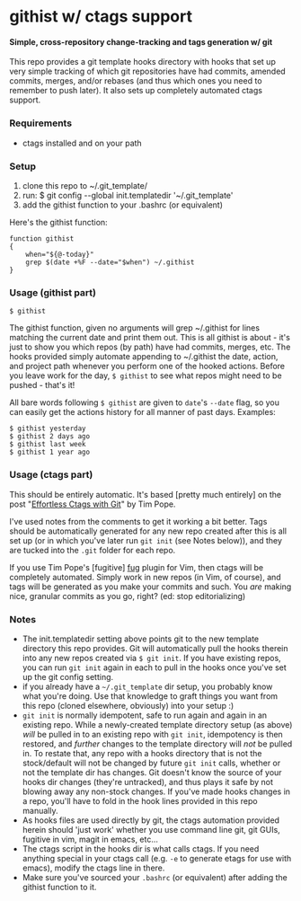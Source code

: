 # githist w/ ctags support

#### Simple, cross-repository change-tracking and tags generation w/ git

This repo provides a git template hooks directory with hooks that set up very
simple tracking of which git repositories have had commits, amended commits,
merges, and/or rebases (and thus which ones you need to remember to push
later). It also sets up completely automated ctags support.

### Requirements

* ctags installed and on your path

### Setup

1. clone this repo to ~/.git_template/
1. run: $ git config --global init.templatedir '~/.git_template'
1. add the githist function to your .bashrc (or equivalent)

Here's the githist function:

    function githist
    {
        when="${@-today}"
        grep $(date +%F --date="$when") ~/.githist
    }

### Usage (githist part)

    $ githist

The githist function, given no arguments will grep ~/.githist for lines
matching the current date and print them out. This is all githist is about -
it's just to show you which repos (by path) have had commits, merges, etc. The
hooks provided simply automate appending to ~/.githist the date, action, and
project path whenever you perform one of the hooked actions. Before you leave
work for the day, `$ githist` to see what repos might need to be pushed -
that's it!

All bare words following `$ githist` are given to `date`'s `--date` flag, so
you can easily get the actions history for all manner of past days. Examples:

    $ githist yesterday
    $ githist 2 days ago
    $ githist last week
    $ githist 1 year ago

### Usage (ctags part)

This should be entirely automatic. It's based [pretty much entirely] on the
post "[Effortless Ctags with Git][ecwg]" by Tim Pope.

[ecwg]: http://tbaggery.com/2011/08/08/effortless-ctags-with-git.html

I've used notes from the comments to get it working a bit better. Tags should
be automatically generated for any new repo created after this is all set up
(or in which you've later run `git init` (see Notes below)), and they are
tucked into the `.git` folder for each repo.

If you use Tim Pope's [fugitive] [fug] plugin for Vim, then ctags will be
completely automated. Simply work in new repos (in Vim, of course), and tags
will be generated as you make your commits and such. You *are* making nice,
granular commits as you go, right? (ed: stop editorializing)

[fug]: https://github.com/tpope/vim-fugitive

### Notes

* The init.templatedir setting above points git to the new template directory
  this repo provides. Git will automatically pull the hooks therein into any
  new repos created via `$ git init`. If you have existing repos, you can run
  `git init` again in each to pull in the hooks once you've set up the git
  config setting.
* if you already have a `~/.git_template` dir setup, you probably know what
  you're doing. Use that knowledge to graft things you want from this repo
  (cloned elsewhere, obviously) into your setup :)
* `git init` is normally idempotent, safe to run again and again in an existing
  repo. While a newly-created template directory setup (as above) *will* be
  pulled in to an existing repo with `git init`, idempotency is then restored,
  and *further* changes to the template directory will *not* be pulled in. To
  restate that, any repo with a hooks directory that is not the stock/default
  will not be changed by future `git init` calls, whether or not the template
  dir has changes. Git doesn't know the source of your hooks dir changes
  (they're untracked), and thus plays it safe by not blowing away any non-stock
  changes. If you've made hooks changes in a repo, you'll have to fold in the
  hook lines provided in this repo manually.
* As hooks files are used directly by git, the ctags automation provided herein
  should 'just work' whether you use command line git, git GUIs, fugitive in
  vim, magit in emacs, etc...
* The ctags script in the hooks dir is what calls ctags. If you need anything
  special in your ctags call (e.g. `-e` to generate etags for use with emacs),
  modify the ctags line in there.
* Make sure you've sourced your `.bashrc` (or equivalent) after adding the
  githist function to it.

